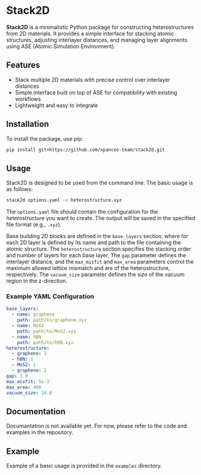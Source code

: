 
# Stack2D

**Stack2D** is a minimalistic Python package for constructing heterostructures from 2D materials. It provides a simple interface for stacking atomic structures, adjusting interlayer distances, and managing layer alignments using ASE (Atomic Simulation Environment).

## Features

- Stack multiple 2D materials with precise control over interlayer distances
- Simple interface built on top of ASE for compatibility with existing workflows
- Lightweight and easy to integrate

## Installation

To install the package, use pip:

```bash
pip install git+https://github.com/xpanceo-team/stack2d.git
```

## Usage

Stack2D is designed to be used from the command line. The basic usage is as follows:

```bash
stack2d options.yaml -o heterostructure.xyz
```

The `options.yaml` file should contain the configuration for the heterostructure you
want to create. The output will be saved in the specified file format (e.g., `.xyz`).

Base building 2D blocks are defined in the `base_layers` section, where for each 2D
layer is defined by its name and path to the file containing the atomic structure.
The `heterostructure` section specifies the stacking order and number of layers for
each base layer. The `gap` parameter defines the interlayer distance, and the
`max_misfit` and `max_area` parameters control the maximum allowed lattice mismatch
and are of the heterostructure, respectively. The `vacuum_size` parameter defines the
size of the vacuum region in the z-direction.


### Example YAML Configuration

```yaml
base_layers:
  - name: graphene
    path: path/to/graphene.xyz
  - name: MoS2
    path: path/to/MoS2.xyz
  - name: hBN
    path: path/to/hBN.xyz
heterostructure:
  - graphene: 2
  - hBN: 1
  - MoS2: 1
  - graphene: 2
gap: 3.0
max_misfit: 5e-3
max_area: 400
vacuum_size: 10.0
```

## Documentation

Documantation is not available yet. For now, please refer to the code and examples in the repository.

## Example

Example of a basic usage is provided in the `examples` directory.